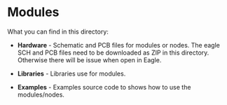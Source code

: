 Modules
=======

What you can find in this directory:

- **Hardware** - Schematic and PCB files for modules or nodes. The eagle SCH and PCB files need to be downloaded as ZIP in this directory. Otherwise there will be issue when open in Eagle.

- **Libraries** - Libraries use for modules. 
  
- **Examples** - Examples source code to shows how to use the modules/nodes. 



